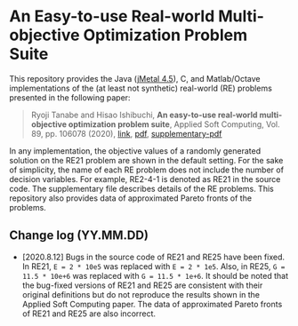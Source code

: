 #  An Easy-to-use Real-world Multi-objective Optimization Problem Suite

This repository provides the Java ([jMetal 4.5](http://jmetal.sourceforge.net/)), C, and Matlab/Octave implementations of the (at least not synthetic) real-world (RE) problems presented in the following paper:

> Ryoji Tanabe and Hisao Ishibuchi, **An easy-to-use real-world multi-objective optimization problem suite**, Applied Soft Computing, Vol. 89, pp. 106078 (2020), [link](https://www.sciencedirect.com/science/article/pii/S1568494620300181), [pdf](https://ryojitanabe.github.io/pdf/ti-reproblems-asoc2020.pdf), [supplementary-pdf](https://ryojitanabe.github.io/pdf/ti-reproblems-asoc2020-supp.pdf)

In any implementation, the objective values of a randomly generated solution on the RE21 problem are shown in the default setting. For the sake of simplicity, the name of each RE problem does not include the number of decision variables. For example, RE2-4-1 is denoted as RE21 in the source code. The supplementary file describes details of the RE problems. This repository also provides data of approximated Pareto fronts of the problems.

## Change log (YY.MM.DD)

* [2020.8.12] Bugs in the source code of RE21 and RE25 have been fixed. In RE21, ``E = 2 * 10e5`` was replaced with ``E = 2 * 1e5``. Also, in RE25, ``G = 11.5 * 10e+6`` was replaced with ``G = 11.5 * 1e+6``. It should be noted that the bug-fixed versions of RE21 and RE25 are consistent with their original definitions but do not reproduce the results shown in the Applied Soft Computing paper. The data of approximated Pareto fronts of RE21 and RE25 are also incorrect.
